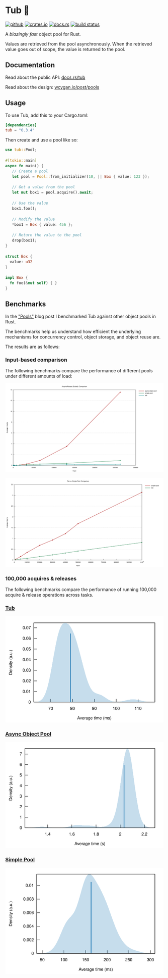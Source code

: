 # Tub 🛁

[<img alt="github" src="https://img.shields.io/badge/github-wcygan/tub-8da0cb?style=for-the-badge&labelColor=555555&logo=github" height="20">](https://github.com/wcygan/tub)
[<img alt="crates.io" src="https://img.shields.io/crates/v/tub.svg?style=for-the-badge&color=fc8d62&logo=rust" height="20">](https://crates.io/crates/tub)
[<img alt="docs.rs" src="https://img.shields.io/badge/docs.rs-tub-66c2a5?style=for-the-badge&labelColor=555555&logo=docs.rs" height="20">](https://docs.rs/tub)
[<img alt="build status" src="https://img.shields.io/github/actions/workflow/status/wcygan/tub/test.yml?branch=master&style=for-the-badge" height="20">](https://github.com/wcygan/tub/actions?query=branch%3Amaster)


A *blazingly fast* object pool for Rust.

Values are retrieved from the pool asynchronously. When the retrieved value goes out of scope, the value is returned to the pool.

## Documentation

Read about the public API: [docs.rs/tub](https://docs.rs/tub)

Read about the design: [wcygan.io/post/pools](https://www.wcygan.io/post/pools/)

## Usage

To use Tub, add this to your Cargo.toml:

```toml
[dependencies]
tub = "0.3.4"
```

Then create and use a pool like so:

```rust
use tub::Pool;

#[tokio::main]
async fn main() {
   // Create a pool
   let pool = Pool::from_initializer(10, || Box { value: 123 });

   // Get a value from the pool
   let mut box1 = pool.acquire().await;

   // Use the value
   box1.foo();

   // Modify the value
   *box1 = Box { value: 456 };

   // Return the value to the pool
   drop(box1);
}

struct Box {
  value: u32
}

impl Box {
  fn foo(&mut self) { }
}
```

## Benchmarks

In the ["Pools"](https://www.wcygan.io/post/pools/#results) blog post I benchmarked Tub against other object pools in Rust.

The benchmarks help us understand how efficient the underlying mechanisms for concurrency control, object storage, and object reuse are.

The results are as follows:

### Input-based comparison

The following benchmarks compare the performance of different pools under different amounts of load:

![all](resources/all.svg)

![two](resources/two.svg)

### 100,000 acquires & releases

The following benchmarks compare the performance of running 100,000 acquire & release operations across tasks.

### [Tub](https://crates.io/crates/tub)

![tub](resources/tub-pdf.svg)

### [Async Object Pool](https://crates.io/crates/async-object-pool)

![async-object-pool](resources/async-object-pool-pdf.svg)

### [Simple Pool](https://crates.io/crates/simple-pool)

![simple-pool](resources/simple-pool-pdf.svg)